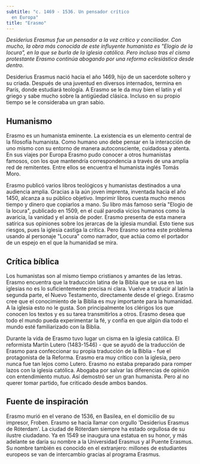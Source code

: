 ```yaml
---
subtitle: "c. 1469 - 1536. Un pensador crítico
  en Europa"
title: "Erasmo"
---
```


_Desiderius Erasmus fue un pensador a la vez crítico y conciliador. Con
mucho, la obra más conocida de este influyente humanista es "Elogio de
la locura\", en la que se burla de la iglesia católica. Pero incluso
tras el cisma protestante Erasmo continúa abogando por una reforma
eclesiástica desde dentro._

Desiderius Erasmus nació hacia el año 1469, hijo de un sacerdote soltero
y su criada. Después de una juventud en diversos internados, termina en
París, donde estudiará teología. A Erasmo se le da muy bien el latín y
el griego y sabe mucho sobre la antigüedad clásica. Incluso en su propio
tiempo se le consideraba un gran sabio.

## Humanismo

Erasmo es un humanista eminente. La existencia es un elemento central de
la filosofía humanista. Como humano uno debe pensar en la interacción de
uno mismo con su entorno de manera autoconsciente, cuidadosa y atenta.
En sus viajes por Europa Erasmo pudo conocer a otros humanistas famosos,
con los que mantendría correspondencia a través de una amplia red de
remitentes. Entre ellos se encuentra el humanista inglés Tomás Moro.

Erasmo publicó varios libros teológicos y humanistas destinados a una
audiencia amplia. Gracias a la aún joven imprenta, inventada hacia el
año 1450, alcanza a su público objetivo. Imprimir libros cuesta mucho
menos tiempo y dinero que copiarlos a mano. Su libro más famoso sería
"Elogio de la locura", publicado en 1509, en el cuál parodia vicios
humanos como la avaricia, la vanidad y el ansia de poder. Erasmo
presenta de esta manera satírica sus opiniones sobre los jerarcas de la
iglesia mundial. Esto tiene sus riesgos, pues la iglesia castiga la
crítica. Pero Erasmo sortea este problema usando al personaje "Locura"
como narrador, que actúa como el portador de un espejo en el que la
humanidad se mira.

## Crítica bíblica

Los humanistas son al mismo tiempo cristianos y amantes de las letras.
Erasmo encuentra que la traducción latina de la Biblia que se usa en las
iglesias no es lo suficientemente precisa ni clara. Vuelve a traducir al
latín la segunda parte, el Nuevo Testamento, directamente desde el
griego. Erasmo cree que el conocimiento de la Biblia es muy importante
para la humanidad. A la iglesia esto no le gusta. Son principalmente los
clérigos los que conocen los textos y es su tarea transmitirlos a otros.
Erasmo desea que todo el mundo pueda experimentar la fé, y confía en que
algún día todo el mundo esté familiarizado con la Biblia.

Durante la vida de Erasmo tuvo lugar un cisma en la iglesia católica. El
reformista Martín Lutero (1483-1546) - que se ayudó de la traducción de
Erasmo para confeccionar su propia traducción de la Biblia - fue el
protagonista de la Reforma. Erasmo era muy crítico con la iglesia, pero
nunca fue tan lejos como Lutero. Erasmo no estaba preparado para romper
lazos con la iglesia católica. Abogaba por salvar las diferencias de
opinión con entendimiento mutuo. Así demostró ser un gran humanista.
Pero al no querer tomar partido, fue criticado desde ambos bandos.

## Fuente de inspiración

Erasmo murió en el verano de 1536, en Basilea, en el domicilio de su
impresor, Froben. Erasmo se hacía llamar con orgullo \'Desiderius
Erasmus de Róterdam\'. La ciudad de Róterdam siempre ha estado orgullosa
de su ilustre ciudadano. Ya en 1549 se inaugura una estatua en su honor,
y más adelante se daría su nombre a la Universidad Erasmus y al Puente
Erasmus. Su nombre también es conocido en el extranjero: millones de
estudiantes europeos se van de intercambio gracias al programa Erasmus.
